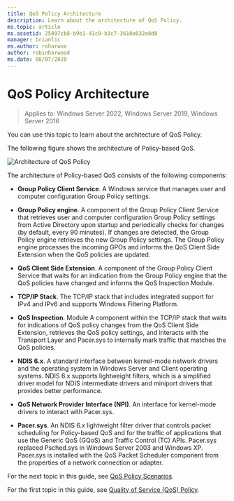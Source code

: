 ```yaml
---
title: QoS Policy Architecture
description: Learn about the architecture of QoS Policy.
ms.topic: article
ms.assetid: 25097cb8-b9b1-41c9-b3c7-3610a032e0d8
manager: brianlic
ms.author: roharwoo
author: robinharwood
ms.date: 08/07/2020
---
```


# QoS Policy Architecture

>Applies to: Windows Server 2022, Windows Server 2019, Windows Server 2016

You can use this topic to learn about the architecture of QoS Policy.

The following figure shows the architecture of Policy-based QoS.

![Architecture of QoS Policy](../../media/QoS/QoS-Policy-Architecture.jpg)

The architecture of Policy-based QoS consists of the following components:

- **Group Policy Client Service**. A Windows service that manages user and computer configuration Group Policy settings.

- **Group Policy engine**. A component of the Group Policy Client Service that retrieves user and computer configuration Group Policy settings from Active Directory upon startup and periodically checks for changes \(by default, every 90 minutes\). If changes are detected, the Group Policy engine retrieves the new Group Policy settings. The Group Policy engine processes the incoming GPOs and informs the QoS Client Side Extension when the QoS policies are updated.

- **QoS Client Side Extension**. A component of the Group Policy Client Service that waits for an indication from the Group Policy engine that the QoS policies have changed and informs the QoS Inspection Module.

- **TCP/IP Stack**. The TCP/IP stack that includes integrated support for IPv4 and IPv6 and supports Windows Filtering Platform.

- **QoS Inspection**. Module A component within the TCP/IP stack that waits for indications of QoS policy changes from the QoS Client Side Extension, retrieves the QoS policy settings, and interacts with the Transport Layer and Pacer.sys to internally mark traffic that matches the QoS policies.

- **NDIS 6.x**. A standard interface between kernel-mode network drivers and the operating system in Windows Server and Client operating systems. NDIS 6.x supports lightweight filters, which is a simplified driver model for NDIS intermediate drivers and miniport drivers that provides better performance.

- **QoS Network Provider Interface \(NPI\)**. An interface for kernel-mode drivers to interact with Pacer.sys.

- **Pacer.sys**. An NDIS 6.x lightweight filter driver that controls packet scheduling for Policy-based QoS and for the traffic of applications that use the Generic QoS \(GQoS\) and Traffic Control \(TC\) APIs. Pacer.sys replaced Psched.sys in Windows Server 2003 and Windows XP. Pacer.sys is installed with the QoS Packet Scheduler component from the properties of a network connection or adapter.

For the next topic in this guide, see [QoS Policy Scenarios](qos-policy-scenarios.md).

For the first topic in this guide, see [Quality of Service (QoS) Policy](qos-policy-top.md).

